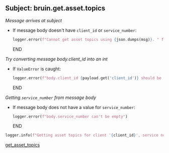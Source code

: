 ## Subject: bruin.get.asset.topics

_Message arrives at subject_

* If message body doesn't have `client_id` or `service_number`:
  ```python
  logger.error(f"Cannot get asset topics using {json.dumps(msg)}. " f"JSON malformed")
  ```
  END

_Try converting message body.client_id into an int_

* If `ValueError`  is caught:
  ```python
  logger.error(f"body.client_id {payload.get('client_id')} should be an int.")
  ```
  END

_Getting `service_number` from message body_

* If message body does not have a value for `service_number`:
  ```python
  logger.error(f"body.service_number can't be empty")
  ```
  END

```python
logger.info(f"Getting asset topics for client '{client_id}', service number '{service_number}'")
```

[get_asset_topics](../repositories/bruin_repository/get_asset_topics.md)
